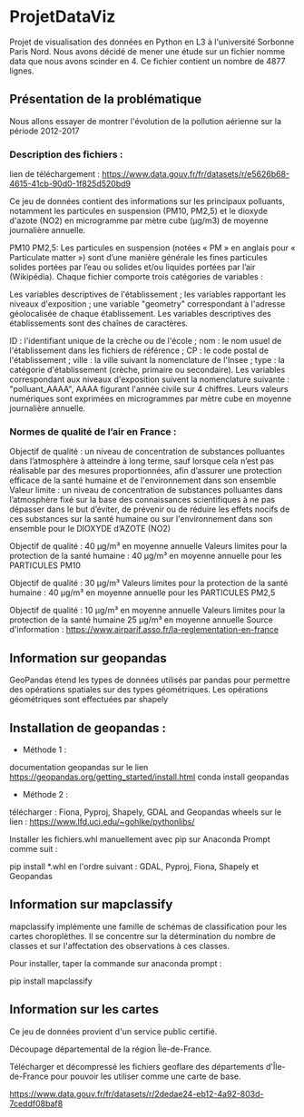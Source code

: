 # ProjetDataViz
Projet de visualisation des données en Python en L3 à l'université Sorbonne Paris Nord.
Nous avons décidé  de mener une étude sur un fichier nomme data que nous avons scinder en 4. Ce fichier contient un nombre de 4877 lignes.


## Présentation de la problématique
Nous allons essayer de montrer l'évolution de la pollution aérienne sur la période 2012-2017

### Description des fichiers :
lien de téléchargement : https://www.data.gouv.fr/fr/datasets/r/e5626b68-4615-41cb-90d0-1f825d520bd9

Ce jeu de données contient des informations sur les principaux polluants, notamment les particules en suspension (PM10, PM2,5) et le dioxyde d'azote (NO2) en microgramme par mètre cube (µg/m3) de moyenne journalière annuelle.

PM10 PM2,5: Les particules en suspension (notées « PM » en anglais pour « Particulate matter ») sont d’une manière générale les fines particules solides portées par l’eau ou solides et/ou liquides portées par l’air (Wikipédia). Chaque fichier comporte trois catégories de variables :

Les variables descriptives de l'établissement ; les variables rapportant les niveaux d'exposition ; une variable "geometry" correspondant à l'adresse géolocalisée de chaque établissement. Les variables descriptives des établissements sont des chaînes de caractères.

ID : l'identifiant unique de la crèche ou de l'école ; nom : le nom usuel de l'établissement dans les fichiers de référence ; CP : le code postal de l'établissement ; ville : la ville suivant la nomenclature de l'Insee ; type : la catégorie d'établissement (crèche, primaire ou secondaire). Les variables correspondant aux niveaux d'exposition suivent la nomenclature suivante : "polluant_AAAA", AAAA figurant l'année civile sur 4 chiffres. Leurs valeurs numériques sont exprimées en microgrammes par mètre cube en moyenne journalière annuelle.

### Normes de qualité de l’air en France :
Objectif de qualité : un niveau de concentration de substances polluantes dans l’atmosphère à atteindre à long terme, sauf lorsque cela n’est pas réalisable par des mesures proportionnées, afin d’assurer une protection efficace de la santé humaine et de l'environnement dans son ensemble
Valeur limite : un niveau de concentration de substances polluantes dans l’atmosphère fixé sur la base des connaissances scientifiques à ne pas dépasser dans le but d’éviter, de prévenir ou de réduire les effets nocifs de ces substances sur la santé humaine ou sur l'environnement dans son ensemble
pour le DIOXYDE d’AZOTE (NO2)

Objectif de qualité : 40 µg/m³ en moyenne annuelle
Valeurs limites pour la protection de la santé humaine : 40 µg/m³ en moyenne annuelle
pour les PARTICULES PM10

Objectif de qualité : 30 µg/m³
Valeurs limites pour la protection de la santé humaine : 40 µg/m³ en moyenne annuelle
pour les PARTICULES PM2,5

Objectif de qualité : 10 µg/m³ en moyenne annuelle
Valeurs limites pour la protection de la santé humaine 25 µg/m³ en moyenne annuelle
Source d'information : https://www.airparif.asso.fr/la-reglementation-en-france

## Information sur geopandas
GeoPandas étend les types de données utilisés par pandas pour permettre des opérations spatiales sur des types géométriques. Les opérations géométriques sont effectuées par shapely

## Installation de geopandas :

- Méthode 1 :

documentation geopandas sur le lien https://geopandas.org/getting_started/install.html
conda install geopandas
- Méthode 2 :

télécharger : Fiona, Pyproj, Shapely, GDAL and Geopandas wheels sur le lien : https://www.lfd.uci.edu/~gohlke/pythonlibs/

Installer les fichiers.whl manuellement avec pip sur Anaconda Prompt comme suit :

pip install *.whl en l'ordre suivant : GDAL, Pyproj, Fiona, Shapely et Geopandas

## Information sur mapclassify
mapclassify implémente une famille de schémas de classification pour les cartes choroplèthes. Il se concentre sur la détermination du nombre de classes et sur l'affectation des observations à ces classes.

Pour installer, taper la commande sur anaconda prompt :

pip install mapclassify

## Information sur les cartes
Ce jeu de données provient d'un service public certifié.

Découpage départemental de la région Île-de-France.

Télécharger et décompressé les fichiers geoflare des départements d'Île-de-France pour pouvoir les utiliser comme une carte de base.

https://www.data.gouv.fr/fr/datasets/r/2dedae24-eb12-4a92-803d-7ceddf08baf8
